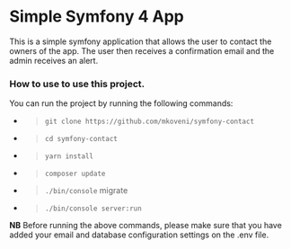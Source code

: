 # Simple Symfony 4 App

This is a simple symfony application that allows the user to contact the owners of the app. The user then receives a confirmation email and the admin receives an alert.

### How to use to use this project.
You can run the project by running the following commands:

* >`git clone https://github.com/mkoveni/symfony-contact`
* >`cd symfony-contact`
* > `yarn install`
* > `composer update`
* > `./bin/console` migrate
* > `./bin/console server:run`

**NB** Before running the above commands, please make sure that you have added your email and database configuration settings on the .env file.

